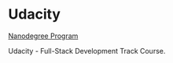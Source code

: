 # Udacity

[Nanodegree Program](https://www.udacity.com/nanodegree)

Udacity - Full-Stack Development Track Course.